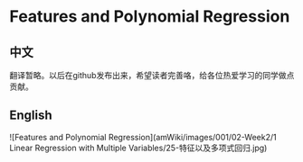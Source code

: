 # Features and Polynomial Regression
## 中文
翻译暂略。以后在github发布出来，希望读者完善咯，给各位热爱学习的同学做点贡献。
## English
![Features and Polynomial Regression](amWiki/images/001/02-Week2/1 Linear Regression with Multiple Variables/25-特征以及多项式回归.jpg)
